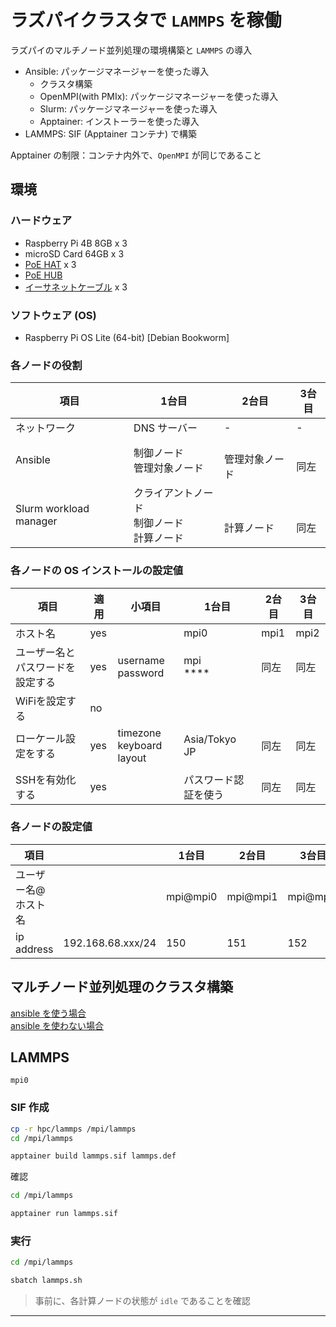 # ラズパイクラスタで `LAMMPS` を稼働

ラズパイのマルチノード並列処理の環境構築と `LAMMPS` の導入

* Ansible: パッケージマネージャーを使った導入
  * クラスタ構築
  * OpenMPI(with PMIx): パッケージマネージャーを使った導入
  * Slurm: パッケージマネージャーを使った導入
  * Apptainer: インストーラーを使った導入
* LAMMPS: SIF (Apptainer コンテナ) で構築

Apptainer の制限：コンテナ内外で、`OpenMPI` が同じであること

## 環境

### ハードウェア

- Raspberry Pi 4B 8GB x 3
- microSD Card 64GB x 3
- [PoE HAT](https://www.waveshare.com/poe-hat-e.htm) x 3
- [PoE HUB](https://www.iodata.jp/product/lan/hub/etg-poe04/index.htm)
- [イーサネットケーブル](https://www.edion.com/detail.html?p_cd=00043376414) x 3

### ソフトウェア (OS)

- Raspberry Pi OS Lite (64-bit) [Debian Bookworm]

### 各ノードの役割

|項目|1台目|2台目|3台目|
|---|---|---|---|
|ネットワーク|DNS サーバー|-|-|
|Ansible|制御ノード<br>管理対象ノード|<br>管理対象ノード|<br>同左|
|Slurm workload manager|クライアントノード<br>制御ノード<br>計算ノード|<br><br>計算ノード|<br><br>同左|

### 各ノードの OS インストールの設定値

|項目|適用|小項目|1台目|2台目|3台目|
|---|---|---|---|---|---|
|ホスト名|yes||mpi0|mpi1|mpi2|
|ユーザー名とパスワードを設定する|yes|username<br>password|mpi<br>****|同左|同左|
|WiFiを設定する|no|||||
|ローケール設定をする|yes|timezone<br>keyboard layout|Asia/Tokyo<br>JP|同左|同左|
|||||||
|SSHを有効化する|yes||パスワード認証を使う|同左|同左|

### 各ノードの設定値

|項目||1台目|2台目|3台目|
|---|---|---|---|---|
|ユーザー名@ホスト名||mpi@mpi0|mpi@mpi1|mpi@mpi2|
|ip address|192.168.68.xxx/24|150|151|152|

## マルチノード並列処理のクラスタ構築

[ansible を使う場合](ansible/README.md)<br>
[ansible を使わない場合](without-ansible/README.md)<br>

## LAMMPS

`mpi0`

### SIF 作成

~~~sh
cp -r hpc/lammps /mpi/lammps
cd /mpi/lammps

apptainer build lammps.sif lammps.def
~~~

確認

~~~sh
cd /mpi/lammps

apptainer run lammps.sif
~~~

### 実行

~~~sh
cd /mpi/lammps

sbatch lammps.sh
~~~
> 事前に、各計算ノードの状態が `idle` であることを確認
---